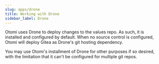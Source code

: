 ```yaml
---
slug: apps/drone
title: Working with Drone
sidebar_label: Drone
---
```


Otomi uses Drone to deploy changes to the values repo. As such, it is installed and configured by default. When no source control is configured, Otomi will deploy Gitea as Drone's git hosting dependency.

You may use Otomi's installment of Drone for other purposes if so desired, with the limitation that it can't be configured for multiple git repos.

